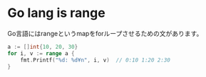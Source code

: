 # Go lang is range
Go言語にはrangeというmapをforループさせるための文があります。  

```go
a := []int{10, 20, 30}
for i, v := range a {
    fmt.Printf("%d: %d¥n", i, v)  // 0:10 1:20 2:30
}
```
